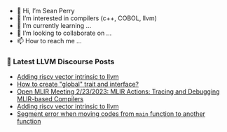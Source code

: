 - 👋 Hi, I’m Sean Perry
- 👀 I’m interested in compilers (c++, COBOL, llvm)
- 🌱 I’m currently learning ...
- 💞️ I’m looking to collaborate on ...
- 📫 How to reach me ...

<!---
s66perry/s66perry is a ✨ special ✨ repository because its `README.md` (this file) appears on your GitHub profile.
You can click the Preview link to take a look at your changes.
--->
### 📕 Latest LLVM Discourse Posts

<!-- DISCOURSE-LLVM:START -->
- [Adding riscv vector intrinsic to llvm](https://discourse.llvm.org/t/adding-riscv-vector-intrinsic-to-llvm/68694#post_4)
- [How to create &quot;global&quot; trait and interface?](https://discourse.llvm.org/t/how-to-create-global-trait-and-interface/68357#post_3)
- [Open MLIR Meeting 2/23/2023: MLIR Actions: Tracing and Debugging MLIR-based Compilers](https://discourse.llvm.org/t/open-mlir-meeting-2-23-2023-mlir-actions-tracing-and-debugging-mlir-based-compilers/68680#post_2)
- [Adding riscv vector intrinsic to llvm](https://discourse.llvm.org/t/adding-riscv-vector-intrinsic-to-llvm/68694#post_3)
- [Segment error when moving codes from `main` function to another function](https://discourse.llvm.org/t/segment-error-when-moving-codes-from-main-function-to-another-function/68724#post_1)
<!-- DISCOURSE-LLVM:END -->
